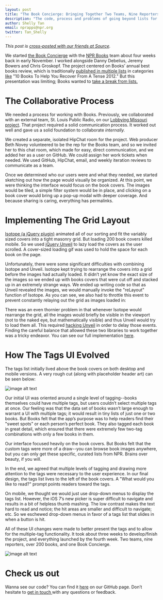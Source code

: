 ```yaml
---
layout: post
title: "The Book Concierge: Bringing Together Two Teams, Nine Reporters, And Over 200 Books"
description: "The code, process and problems of going beyond lists for NPR's year-end books coverage."
author: Shelly Tan
email: nprapps@npr.org
twitter: Tan_Shelly 
---
```

*This post is [cross-posted with our friends at Source](http://source.mozillaopennews.org/en-US/articles/TKTK/).*

We started [the Book Concierge](http://apps.npr.org/best-books-2013/) with the [NPR Books](http://www.npr.org/books/) team about four weeks back in early November. I worked alongside Danny Debelius, Jeremy Bowers and Chris Groskopf. The project centered on Books’ annual best books review, which is traditionally [published in multiple lists](http://www.npr.org/series/165293711/best-books-of-2012) in categories [like](http://www.npr.org/templates/story/story.php?storyId=247389525&live=1) "10 Books To Help You Recover From A Tense 2012." But this presentation was limiting; Books wanted to [take a break from lists.](http://www.npr.org/blogs/monkeysee/2013/12/04/247389525/a-list-of-reasons-we-re-taking-a-break-from-lists) 

# The Collaborative Process

We needed a process for working with Books. Previously, we collaborated with an external team, St. Louis Public Radio, on our [Lobbying Missouri project](http://www.lobbyingmissouri.org/). That project required a solid communication process. It worked out well and gave us a solid foundation to collaborate *internally.*

We created a separate, isolated HipChat room for the project. Web producer Beth Novey volunteered to be the rep for the Books team, and so we invited her to this chat room, which made for easy, direct communication, and we added her as a user on GitHub. We could assign her work tickets when needed. We used GitHub, HipChat, email, and weekly iteration reviews to communicate as a team. 

Once we determined who our users were and what they needed, we started sketching out how the page would visually be organized. At this point, we were thinking the interface would focus on the book covers. The images would be tiled, a simple filter system would be in place, and clicking on a book cover would bring up a pop-up modal with deeper coverage. And because sharing is caring, everything has permalinks.

# Implementing The Grid Layout

[Isotope (a jQuery plugin)](http://isotope.metafizzy.co/) animated all of our sorting and fit the variably sized covers into a tight masonry grid. But loading 200 book covers killed mobile. So we used [jQuery Unveil](http://luis-almeida.github.io/unveil/) to lazy load the covers as the user scrolled. A cover-sized loading gif was used to hold the space for each book on the page.

Unfortunately, there were some significant difficulties with combining Isotope and Unveil. Isotope kept trying to rearrange the covers into a grid before the images had actually loaded. It didn’t yet know the exact size of the images so we ended up with books covers that were cut off and stacked up in an extremely strange ways. We ended up writing code so that as Unveil revealed the images, we would manually invoke the "reLayout" function of Isotope. As you can see, we also had to throttle this event to prevent constantly relaying out the grid as images loaded in:

<script src="https://gist.github.com/onyxfish/7814393.js"> </script>

There was an even thornier problem in that whenever Isotope would rearrange the grid, all the images would briefly be visible in the viewport (not to the naked eye, but mathematically visible) and thus Unveil would try to load them all. This required [hacking Unveil](https://github.com/nprapps/books13/blob/master/www/js/lib/jquery.unveil.js#L50) in order to delay those events. Finding the careful balance that allowed these two libraries to work together was a tricky endeavor. You can see our full implementation [here](https://github.com/nprapps/books13/blob/master/www/js/app.js).

# How The Tags UI Evolved

The tags list initially lived above the book covers on both desktop and mobile versions. A very rough cut (along with placeholder header art) can be seen below:

![image alt text](../../../img/posts/books_image_0.png)

Our initial UI was oriented around a single level of tagging--books themselves could have multiple tags, but users couldn’t select multiple tags at once. Our feeling was that the data set of books wasn’t large enough to warrant a UI with multiple tags; it would result in tiny lists of just one or two books. But Books felt that the app’s purpose was to help readers find their "sweet spots" or each person’s perfect book. They also tagged each book in great detail, which ensured that there were extremely few two-tag combinations with only a few books in them.

Our interface focused heavily on the book covers. But Books felt that the custom tags were more of a draw--you can browse book images anywhere, but you can only get these specific, curated lists from NPR. Brains over beauty, if you will.

In the end, we agreed that multiple levels of tagging and drawing more attention to the tags were necessary to the user experience. In our final design, the tags list lives to the left of the book covers. A "What would you like to read?" prompt points readers toward the tags. 

On mobile, we thought we would just use drop-down menus to display the tags list. However, the iOS 7’s new picker is super difficult to navigate and results in a bit of helpless thumb mashing. The low contrast makes the text hard to read and notice; the hit areas are smaller and difficult to navigate; etc.  So we eschewed drop-down menus in favor of a tags list that slides in when a button is hit. 

All of these UI changes were made to better present the tags and to allow for the multiple-tag functionality. It took about three weeks to develop/finish the project, and everything launched by the fourth week. Two teams, nine reporters, over 200 books, and one Book Concierge.

 ![image alt text](../../../img/posts/books_image_1.png)

# Check us out

Wanna see our code? You can find it [here](https://github.com/nprapps/books13) on our GitHub page. Don’t hesitate to [get in touch ](mailto:nprapps@npr.org)with any questions or feedback. 

